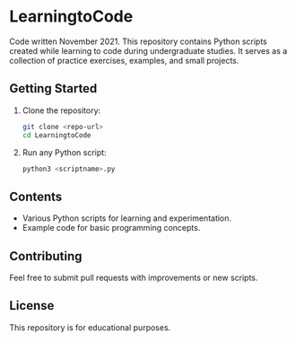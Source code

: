 # LearningtoCode

Code written November 2021.
This repository contains Python scripts created while learning to code during undergraduate studies.
It serves as a collection of practice exercises, examples, and small projects.

## Getting Started

1. Clone the repository:
   ```bash
   git clone <repo-url>
   cd LearningtoCode
   ```

2. Run any Python script:
   ```bash
   python3 <scriptname>.py
   ```

## Contents

- Various Python scripts for learning and experimentation.
- Example code for basic programming concepts.

## Contributing

Feel free to submit pull requests with improvements or new scripts.

## License

This repository is for educational purposes.
